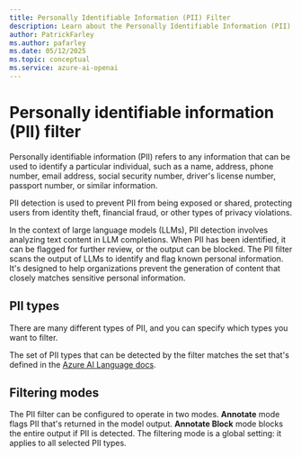 ```yaml
---
title: Personally Identifiable Information (PII) Filter
description: Learn about the Personally Identifiable Information (PII) filter for identifying and flagging known personal information in large language model outputs.
author: PatrickFarley
ms.author: pafarley
ms.date: 05/12/2025
ms.topic: conceptual
ms.service: azure-ai-openai
---
```


# Personally identifiable information (PII) filter

Personally identifiable information (PII) refers to any information that can be used to identify a particular individual, such as a name, address, phone number, email address, social security number, driver's license number, passport number, or similar information.

PII detection is used to prevent PII from being exposed or shared, protecting users from identity theft, financial fraud, or other types of privacy violations.

In the context of large language models (LLMs), PII detection involves analyzing text content in LLM completions. When PII has been identified, it can be flagged for further review, or the output can be blocked. The PII filter scans the output of LLMs to identify and flag known personal information. It's designed to help organizations prevent the generation of content that closely matches sensitive personal information.


## PII types

There are many different types of PII, and you can specify which types you want to filter.

The set of PII types that can be detected by the filter matches the set that's defined in the [Azure AI Language docs](/azure/ai-services/language-service/personally-identifiable-information/concepts/entity-categories).

## Filtering modes

The PII filter can be configured to operate in two modes. **Annotate** mode flags PII that's returned in the model output. **Annotate Block** mode blocks the entire output if PII is detected. The filtering mode is a global setting: it applies to all selected PII types.
